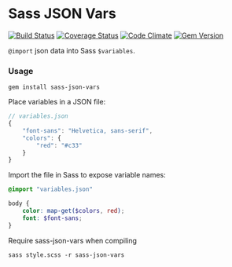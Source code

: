 # Sass JSON Vars

[![Build Status](https://travis-ci.org/vigetlabs/sass-json-vars.png?branch=master)](https://travis-ci.org/vigetlabs/sass-json-vars)
[![Coverage Status](https://coveralls.io/repos/vigetlabs/sass-json-vars/badge.png)](https://coveralls.io/r/vigetlabs/sass-json-vars)
[![Code Climate](https://codeclimate.com/github/vigetlabs/sass-json-vars.png)](https://codeclimate.com/github/vigetlabs/sass-json-vars)
[![Gem Version](https://badge.fury.io/rb/sass-json-vars.png)](http://badge.fury.io/rb/sass-json-vars)

`@import` json data into Sass `$variables`.

### Usage

```shell
gem install sass-json-vars
```

Place variables in a JSON file:

```javascript
// variables.json
{
    "font-sans": "Helvetica, sans-serif",
    "colors": {
        "red": "#c33"
    }
}
```

Import the file in Sass to expose variable names:

```scss
@import "variables.json"

body {
    color: map-get($colors, red);
    font: $font-sans;
}
```

Require sass-json-vars when compiling

```shell
sass style.scss -r sass-json-vars
```
